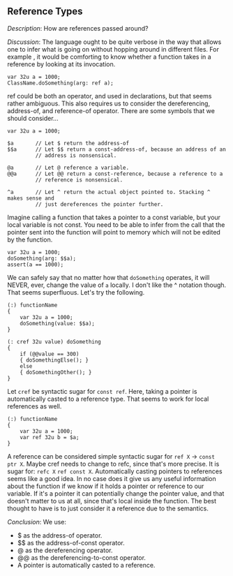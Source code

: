 ## Reference Types ##
*Description*: How are references passed around?

*Discussion*: The language ought to be quite verbose in the way that allows one
to infer what is going on without hopping around in different files. For example
, it would be comforting to know whether a function takes in a reference by
looking at its invocation.

	var 32u a = 1000;
	ClassName.doSomething(arg: ref a);

ref could be both an operator, and used in declarations, but that seems rather
ambiguous. This also requires us to consider the dereferencing, address-of, and
reference-of operator. There are some symbols that we should consider...

	var 32u a = 1000;

	$a       // Let $ return the address-of
	$$a      // Let $$ return a const-address-of, because an address of an
	         // address is nonsensical.

	@a       // Let @ reference a variable.
	@@a      // Let @@ return a const-reference, because a reference to a
	         // reference is nonsensical.

	^a       // Let ^ return the actual object pointed to. Stacking ^ makes sense and
	         // just dereferences the pointer further.

Imagine calling a function that takes a pointer to a const variable, but your
local variable is not const. You need to be able to infer from the call that
the pointer sent into the function will point to memory which will not be edited
by the function.

	var 32u a = 1000;
	doSomething(arg: $$a);
	assert(a == 1000);

We can safely say that no matter how that `doSomething` operates, it will NEVER,
ever, change the value of `a` locally. I don't like the ^ notation though. That
seems superfluous. Let's try the following.

	(:) functionName
	{
		var 32u a = 1000;
		doSomething(value: $$a);
	}

	(: cref 32u value) doSomething
	{
		if (@@value == 300)
		{ doSomethingElse(); }
		else
		{ doSomethingOther(); }
	}

Let `cref` be syntactic sugar for `const ref`. Here, taking a pointer is
automatically casted to a reference type. That seems to work for local
references as well.

	(:) functionName
	{
		var 32u a = 1000;
		var ref 32u b = $a;
	}

A reference can be considered simple syntactic sugar for `ref X` ->
`const ptr X`. Maybe cref needs to change to refc, since that's more precise.
It is sugar for: `refc X` `ref const X`. Automatically casting pointers to
references seems like a good idea. In no case does it give us any useful
information about the function if we know if it holds a pointer or reference to
our variable. If it's a pointer it can potentially change the pointer value, and
that doesn't matter to us at all, since that's local inside the function. The
best thought to have is to just consider it a reference due to the semantics.

*Conclusion*:
  We use:
  * $ as the address-of operator.
  * $$ as the address-of-const operator.
  * @ as the dereferencing operator.
  * @@ as the dereferencing-to-const operator.
  * A pointer is automatically casted to a reference.
